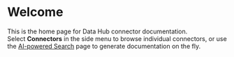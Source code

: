 # Welcome

This is the home page for Data Hub connector documentation.  
Select **Connectors** in the side menu to browse individual connectors, or use the [AI-powered Search](search/) page to generate documentation on the fly.
